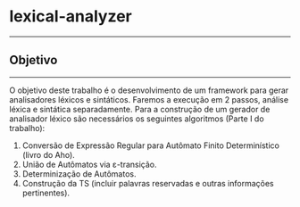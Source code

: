 # lexical-analyzer

---
## Objetivo

---
O objetivo deste trabalho é o desenvolvimento de um framework para gerar analisadores
léxicos e sintáticos. Faremos a execução em 2 passos, análise léxica e sintática separadamente.
Para a construção de um gerador de analisador léxico são necessários os seguintes 
algoritmos (Parte I do trabalho):

1. Conversão de Expressão Regular para Autômato Finito Determinístico (livro do Aho).
2. União de Autômatos via &epsilon;-transição.
3. Determinização de Autômatos.
4. Construção da TS (incluir palavras reservadas e outras informações pertinentes).